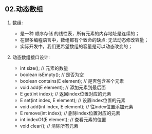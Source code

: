 ## 02.动态数组

1. 数组:
    + 是一种 顺序存储 的线性表，所有元素的内存地址是连续的；
    + 在很多编程语言中，数组都有个致命的缺点: 无法动态修改容量；
    + 实际开发中，我们更希望数组的容量是可以动态改变的；
    
2. 动态数组接口设计:
    + int size(); // 元素的数量
    + boolean isEmpty(); // 是否为空
    + boolean contains(E element); // 是否包含某个元素
    + void add(E element); // 添加元素到最后面
    + E get(int index); // 返回index位置对应的元素
    + E set(int index, E element); // 设置index位置的元素
    + void add(int index, E element); // 往index位置添加元素
    + E remove(int index); // 删除index位置对应的元素
    + int indexOf(E element); // 查看元素的位置
    + void clear(); // 清除所有元素